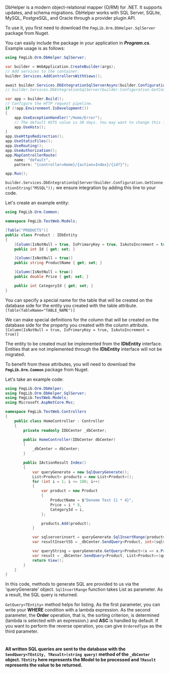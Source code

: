 DbHelper is a modern object-relational mapper (O/RM) for .NET. It supports updates, and schema migrations. DbHelper  works with SQL Server, SQLite, MySQL, PostgreSQL, and Oracle through a provider plugin API.

To use it, you first need to download the `FmgLib.Orm.DbHelper.SqlServer` package from Nuget.

You can easily include the package in your application in ***Program.cs***. Example usage is as follows:

```csharp
using FmgLib.Orm.DbHelper.SqlServer;

var builder = WebApplication.CreateBuilder(args);
// Add services to the container.
builder.Services.AddControllersWithViews();

await builder.Services.DbEntegrationSqlServerAsync(builder.Configuration.GetConnectionString("MSSQL")); // OR
// builder.Services.DbEntegrationSqlServer(builder.Configuration.GetConnectionString("MSSQL")); // Asynchronous and synchronous usage is up to your preference.

var app = builder.Build();
// Configure the HTTP request pipeline.
if (!app.Environment.IsDevelopment())
{
    app.UseExceptionHandler("/Home/Error");
    // The default HSTS value is 30 days. You may want to change this for production scenarios, see https://aka.ms/aspnetcore-hsts.
    app.UseHsts();
}
app.UseHttpsRedirection();
app.UseStaticFiles();
app.UseRouting();
app.UseAuthorization();
app.MapControllerRoute(
    name: "default",
    pattern: "{controller=Home}/{action=Index}/{id?}");

app.Run();

```

`builder.Services.DbEntegrationSqlServer(builder.Configuration.GetConnectionString("MSSQL"));` we ensure integration by adding this line to your code.



Let's create an example entity:
```csharp
using FmgLib.Orm.Common;

namespace FmgLib.TestWeb.Models;

[Table("PRODUCTS")]
public class Product : IDbEntity
{
    [Column(IsNotNull = true, IsPrimaryKey = true, IsAutoIncrement = true)]
    public int Id { get; set; }

    [Column(IsNotNull = true)]
    public string ProductName { get; set; }

    [Column(IsNotNull = true)]
    public double Price { get; set; }

    public int CategoryId { get; set; }
}
```

You can specify a special name for the table that will be created on the database side for the entity you created with the table attribute.
`[Table(TableName="TABLE_NAME")]`

We can make special definitions for the column that will be created on the database side for the property you created with the column attribute.
`[Column(IsNotNull = true, IsPrimaryKey = true, IsAutoIncrement = true)]`

The entity to be created must be implemented from the **IDbEntity** interface. Entities that are not implemented through the **IDbEntity** interface will not be migrated.

To benefit from these attributes, you will need to download the **`FmgLib.Orm.Common`** package from Nuget.

Let's take an example code:
```csharp
using FmgLib.Orm.DbHelper;
using FmgLib.Orm.DbHelper.SqlServer;
using FmgLib.TestWeb.Models;
using Microsoft.AspNetCore.Mvc;

namespace FmgLib.TestWeb.Controllers
{
    public class HomeController : Controller
    {
        private readonly IDbCenter _dbCenter;

        public HomeController(IDbCenter dbCenter)
        {
            _dbCenter = dbCenter;
        }

        public IActionResult Index()
        {
            var queryGenerate = new SqlQueryGenerate();
            List<Product> products = new List<Product>();
            for (int i = 1; i <= 100; i++)
            {
                var product = new Product
                {
                    ProductName = $"Deneme Test {i * 4}",
                    Price = i * 8,
                    CategoryId = i,
                };

                products.Add(product);
            }

            var sqlserverinsert = queryGenerate.SqlInsertRange(products); // Insert Range Operation
            var resultInsertSS = _dbCenter.SendQuery<Product, int>(sqlserverinsert); // Send SQL Query

            var queryString = queryGenerate.GetQuery<Product>(x => x.Price >= 200, x => x.Price, Orm.Common.OrderedType.Desc);
            var result = _dbCenter.SendQuery<Product, List<Product>>(queryString);
            return View();
        }
    }
}
```
In this code, methods to generate SQL are provided to us via the 'queryGenerate' object. `SqlInsertRange` function takes List as parameter. As a result, the SQL query is returned.

`GetQuery<TEntity>` method helps for listing. As the first parameter, you can write your **WHERE** condition with a lambda expression. As the second parameter, the **Order** operation, that is, the sorting criterion, is determined (lambda is selected with an expression.) and **ASC** is handled by default. If you want to perform the reverse operation, you can give `OrderedType` as the third parameter.
#
**All written SQL queries are sent to the database with the `SendQuery<TEntity, TResult>(string query)` method of the `_dbCenter` object. `TEntity` here represents the Model to be processed and `TResult` represents the value to be returned.**

